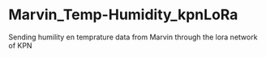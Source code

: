 # Marvin_Temp-Humidity_kpnLoRa
Sending humility en temprature data from Marvin through the lora network of KPN
